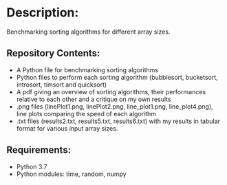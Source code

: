 # Description: 
Benchmarking sorting algorithms for different array sizes.

## Repository Contents: 
- A Python file for benchmarking sorting algorithms
- Python files to perform each sorting algorithm (bubblesort, bucketsort, introsort, timsort and quicksort)
- A pdf giving an overview of sorting algorithms, their performances relative to each other and a critique on my own results
- .png files (linePlot1.png, linePlot2.png, line_plot1.png, line_plot4.png), line plots comparing the speed of each algorithm
- .txt files (results2.txt, results5.txt, results6.txt) with my results in tabular format for various input array sizes.

## Requirements:
- Python 3.7 
- Python modules: time, random, numpy
